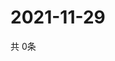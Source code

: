 # 2021-11-29
  共 0条

  <!-- BEGIN -->
  <!-- 最后更新时间Mon Nov 29 2021 19:02:56 GMT+0000 (Coordinated Universal Time) -->
  
  <!-- END -->
  
  